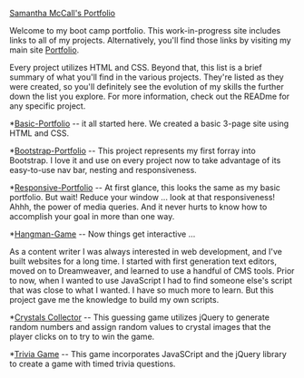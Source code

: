 [Samantha McCall's Portfolio](https://green64.github.io)

Welcome to my boot camp portfolio. This work-in-progress site includes links to all of my projects. Alternatively, you'll find those links by visiting my main site [Portfolio](https://green64.github.io/portfolio.html).

Every project utilizes HTML and CSS. Beyond that, this list is a brief summary of what you'll find in the various projects. They're listed as they were created, so you'll definitely see the evolution of my skills the further down the list you explore. For more information, check out the READme for any specific project. 

*[Basic-Portfolio](https://green64.github.io/Basic-Portfolio/) -- it all started here. We created a basic 3-page site using HTML and CSS. 

*[Bootstrap-Portfolio](https://green64.github.io/Bootstrap-Portfolio/) -- This project represents my first forray into Bootstrap. I love it and use on every project now to take advantage of its easy-to-use nav bar, nesting and responsiveness.

*[Responsive-Portfolio](https://green64.github.io/Responsive-Portfolio/) -- At first glance, this looks the same as my basic portfolio. But wait! Reduce your window ... look at that responsiveness! Ahhh, the power of media queries. And it never hurts to know how to accomplish your goal in more than one way. 

*[Hangman-Game](https://green64.github.io/Hangman-Game/) -- Now things get interactive ... 

As a content writer I was always  interested in web development, and I've built websites for a long time. I started with first generation text editors, moved on to Dreamweaver, and learned to use a handful of CMS tools. Prior to now, when I wanted to use JavaScript I had to find someone else's script that was close to what I wanted. I have so much more to learn. But this project gave me the knowledge to build my own scripts. 

*[Crystals Collector](https://green64.github.io/week-4-game/) -- This guessing game utilizes jQuery to generate random numbers and assign random values to crystal images that the player clicks on to try to win the game. 

*[Trivia Game](https://green64.github.io/triviagame/) -- This game incorporates JavaSCript and the jQuery library to create a game with timed trivia questions. 
